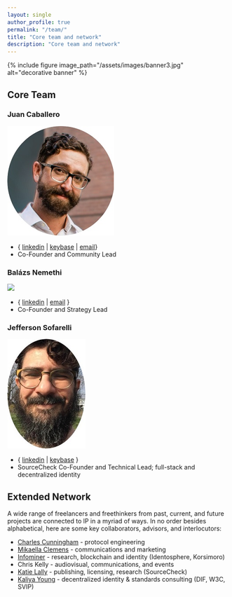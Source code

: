 ```yaml
---
layout: single
author_profile: true
permalink: "/team/"
title: "Core team and network"
description: "Core team and network"
---
```


{% include figure image_path="/assets/images/banner3.jpg" alt="decorative banner" %}


## Core Team

### Juan Caballero 
![](/assets/images/juan250.jpg)
* { [linkedin](https://linkedin.com/in/juan-caballero) | [keybase](https://keybase.io/by_caballero) | [email](jc@lp)}
* Co-Founder and Community Lead

### Balázs Nemethi 
![](/assets/images/baly250.jpg)
* { [linkedin](https://linkedin.com/in/balazs-nemethi) | [email](bn@lp) }
* Co-Founder and Strategy Lead

### Jefferson Sofarelli 
![](/assets/images/jeff250.jpg)
* { [linkedin](https://linkedin.com/in/jefferson-sofarelli) | [keybase](https://keybase.io/jmsofarelli) }
* SourceCheck Co-Founder and Technical Lead; full-stack and decentralized identity

## Extended Network 

A wide range of freelancers and freethinkers from past, current, and future projects are connected to lP in a myriad of ways. In no order besides alphabetical, here are some key collaborators, advisors, and interlocutors:
* [Charles Cunningham](https://www.linkedin.com/in/charles-cunningham-710085139/) - protocol engineering
* [Mikaella Clemens](https://www.mikaellaclements.com/) - communications and marketing
* [Infominer](https://infominer.xyz/) - research, blockchain and identity (Identosphere, Korsimoro)
* Chris Kelly - audiovisual, communications, and events
* [Katie Lally](https://www.linkedin.com/in/mklally/) - publishing, licensing, research (SourceCheck)
* [Kaliya Young](identitywoman.net) - decentralized identity & standards consulting (DIF, W3C, SVIP)
